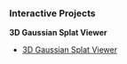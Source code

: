 ### Interactive Projects


**3D Gaussian Splat Viewer**

- [3D Gaussian Splat Viewer](/gsplats/index.html)


